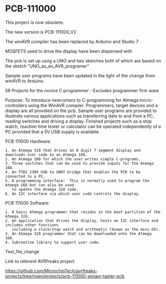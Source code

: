 # PCB-111000

This project is now obsolete.

The new version is PCB-111000_V2

The winAVR compiler has been replaced by Arduino and Studio 7

MOSFETS used to drive the display have been dispensed with

The pcb is set up usng a UNO and two sketches both of which are based on the sketch "UNO_as_an_AVR_programer"

Sample user programs have been updated in the light of the change from winAVR to Arduino.








56 Projects for the novice C programmer -   Excludes programmer firm ware

Purpose: To introduce newcomers to C-programming for Atmega micro-controllers using the WinAVR compiler.  Programmers, target devices and a display are all provided on the pcb.  Sample user programs are provided to illustrate various applications such as transferring data to and from a PC, reading switches and driving a display.  Finished projects such as a stop watch, reaction time tester or calculator can be operated independently of a PC provided that a 5V USB supply is available.

PCB 111000 Hardware:

    1. An Atmega 328 that drives an 8 digit 7 segment display and downloads user code to an Atmega 168. 
    2. An Atmega 168 for which the user writes simple C-programs.  
    3. Three switches that can be used to provide inputs for the Atmega 168.
    4. An FTDI 230X USB to UART bridge that enables the PCB to be connected to a PC.
    5. A programming interface:  This is normally used to program the Atmega 168 but can also be used 
       to update the Atmega 328 code.
    6. An I2C interface via which user code controls the display.

PCB 111000 Software:

    1. A basic Atmega programmer that resides in the boot partition of the Atmega 328.
    2. An application that drives the display, hosts an I2C interface and includes other functions 
       including a clock/stop watch and arithmetic (known as the mini-OS).
    3. An Atmega 328 programmer that can be downloaded onto the Atmega 168.
    4. Subroutine library to support user code.


Test_file_change

Link to relevent AVRfreaks project


https://github.com/MicrochipTech/avrfreaks-projects/tree/main/projects/pcb-111000-winavr-taster-pcb
